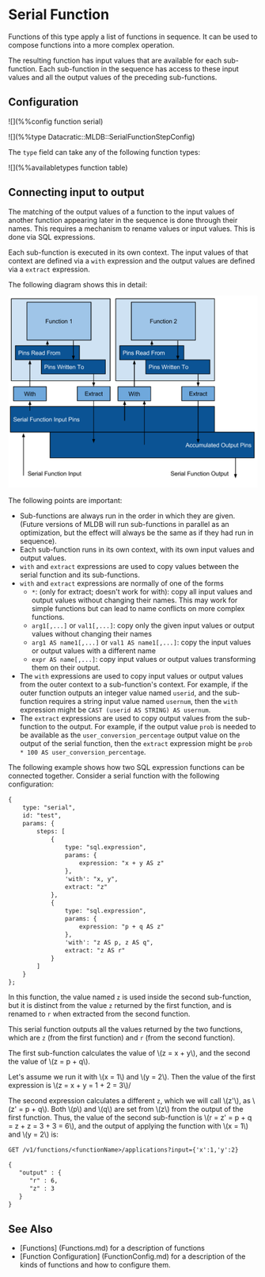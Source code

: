 # Serial Function

Functions of this type apply a list of functions in sequence.  It can be used to compose
functions into a more complex operation.

The resulting function has input values that are available for each sub-function.
Each sub-function in the sequence has access to these input values and all the
output values of the preceding sub-functions.

## Configuration

![](%%config function serial)

![](%%type Datacratic::MLDB::SerialFunctionStepConfig)

The `type` field can take any of the following function types:

![](%%availabletypes function table)

## Connecting input to output

The matching of the output values of a function to the
input values of another function appearing later in the sequence
is done through their names.  This requires a mechanism to
rename values or input values.  This is done via SQL expressions.

Each sub-function is executed in its own context.  The input
values of that context are defined via a `with` expression and the
output values are defined via a `extract` expression.

The following diagram shows this in detail:

![Serial Function Diagram](../img/SerialFunction.svg)

The following points are important:

- Sub-functions are always run in the order in which they are given.  (Future
  versions of MLDB will run sub-functions in parallel as an optimization,
  but the effect will always be the same as if they had run in sequence).
- Each sub-function runs in its own context, with its own input values and
output values.
- `with` and `extract` expressions are used to copy values between
  the serial function and its sub-functions.
- `with` and `extract` expressions are normally of one of the forms
  - `*`: (only for extract; doesn't work for with): copy all input values
    and output values without changing their names.  This may work
    for simple functions but can lead to name conflicts on more complex
    functions.
  - `arg1[,...]` or `val1[,...]`: copy only the given input values or output
    values without changing their names
  - `arg1 AS name1[,...]` or `val1 AS name1[,...]`:
    copy the input values or output values with a different  name
  - `expr AS name[,...]`: copy input values or output values transforming them
     on their output.
- The `with` expressions are used to copy input values or output values from the outer
  context to a sub-function's context.  For example, if the outer function outputs an integer
  value named `userid`, and the sub-function requires a string input value named `usernum`,
  then the `with` expression might be `CAST (userid AS STRING) AS usernum`.
- The `extract` expressions are used to copy output values from the
  sub-function to the output.  For example, if the output value `prob`
  is needed to be available as the `user_conversion_percentage` output value on
  the output of the serial function, then the `extract` expression
  might be `prob * 100 AS user_conversion_percentage`.


The following example shows how two SQL expression functions can be
connected together.  Consider a serial function with the following
configuration:

```
{
    type: "serial",
    id: "test",
    params: {
        steps: [
            {
                type: "sql.expression",
                params: {
                    expression: "x + y AS z"
                },
                'with': "x, y",
                extract: "z"
            },
            {
                type: "sql.expression",
                params: {
                    expression: "p + q AS z"
                },
                'with': "z AS p, z AS q",
                extract: "z AS r"
            }
        ]
    }
};
```

In this function, the value named `z` is used inside the second sub-function,
but it is distinct from the value `z` returned by the first function, and is
renamed to `r` when extracted from the second function.

This serial function outputs all the values returned by the two functions, which
are `z` (from the first function) and `r` (from the second function).

The first sub-function calculates the value of \\(z = x + y\\), and the
second the value of \\(z = p + q\\).

Let's assume we run it with \\(x = 1\\) and \\(y = 2\\).  Then the
value of the first expression is \\(z = x + y = 1 + 2 = 3\\)/

The second expression calculates a different `z`, which we will call
\\(z'\\), as \\(z' = p + q\\).  Both \\(p\\) and \\(q\\) are set from
\\(z\\) from the output of the first function.  Thus, the value of the
second sub-function is \\(r = z' = p + q = z + z = 3 + 3 = 6\\), and
the output of applying the function with \\(x = 1\\) and \\(y = 2\\)
is:

    GET /v1/functions/<functionName>/applications?input={'x':1,'y':2}

```
{
   "output" : {
      "r" : 6,
      "z" : 3
   }
}
```

## See Also

- [Functions] (Functions.md) for a description of functions
- [Function Configuration] (FunctionConfig.md) for a description of the kinds of functions and how to configure them.
